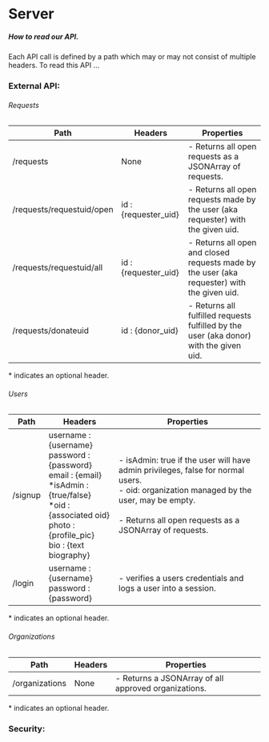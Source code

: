 # Server


##### How to read our API.
Each API call is defined by a path which may or may not consist of multiple headers. To read this API ...

### External API:
###### Requests

| Path          | Headers   | Properties |
| ------------- |-----------|-----------|
| /requests     |  None     | - Returns all open requests as a JSONArray of requests. |
| /requests/requestuid/open | id : {requester_uid} | - Returns all open requests made by the user (aka requester) with the given uid. |
| /requests/requestuid/all | id : {requester_uid} | - Returns all open and closed requests made by the user (aka requester) with the given uid. |
| /requests/donateuid | id : {donor_uid} | - Returns all fulfilled requests fulfilled by the user (aka donor) with the given uid. |
\* indicates an optional header.

###### Users

| Path          | Headers   | Properties |  
| ------------- |-----------|-----------|  
| /signup     | username : {username} <br> password : {password} <br> email : {email} <br> \*isAdmin : {true/false}  <br> \*oid : {associated oid} <br> photo : {profile_pic} <br> bio : {text biography} | - isAdmin: true if the user will have admin privileges, false for normal users. <br> - oid: organization managed by the user, may be empty. <br> <br> - Returns all open requests as a JSONArray of requests. |  
| /login |  username : {username} <br> password : {password} | - verifies a users credentials and logs a user into a session.
\* indicates an optional header.

###### Organizations
| Path          | Headers   | Properties |
| ------------- |-----------|-----------|
| /organizations | None | - Returns a JSONArray of all approved organizations. |
\* indicates an optional header.

### Security:
